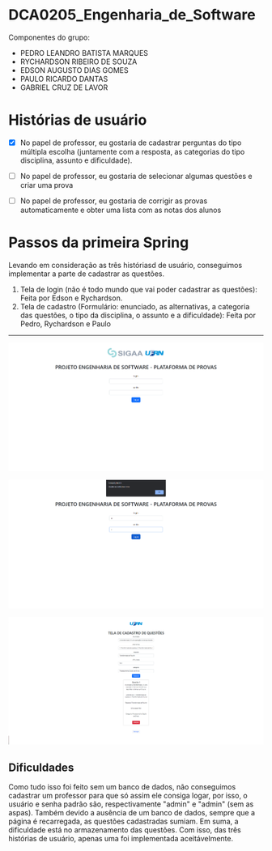 # DCA0205_Engenharia_de_Software

Componentes do grupo:
- PEDRO LEANDRO BATISTA MARQUES
- RYCHARDSON RIBEIRO DE SOUZA
- EDSON AUGUSTO DIAS GOMES
- PAULO RICARDO DANTAS
- GABRIEL CRUZ DE LAVOR

# Histórias de usuário
- [X] No papel de professor, eu gostaria de cadastrar perguntas do tipo múltipla escolha (juntamente com a resposta, as categorias do tipo disciplina, assunto e dificuldade).

- [ ] No papel de professor, eu gostaria de selecionar algumas questões e criar uma prova

- [ ] No papel de professor, eu gostaria de corrigir as provas automaticamente e obter uma lista com as notas dos alunos 

# Passos da primeira Spring

Levando em consideração as três históriasd de usuário, conseguimos implementar a parte de cadastrar as questões.

1. Tela de login (não é todo mundo que vai poder cadastrar as questões): Feita por Edson e Rychardson.
2. Tela de cadastro (Formulário: enunciado, as alternativas, a categoria das questões, o tipo da disciplina, o assunto e a dificuldade): Feita por Pedro, Rychardson e Paulo

---
![tela de login](/sprint1imagens/1.png)

![tela de login erro](/sprint1imagens/2.png)

![tela de cadastro](/sprint1imagens/3.png)

## Dificuldades
Como tudo isso foi feito sem um banco de dados, não conseguimos cadastrar um professor para que só assim ele consiga logar, por isso, o usuário e senha padrão são, respectivamente "admin" e "admin" (sem as aspas). Também devido a ausência de um banco de dados, sempre que a página é recarregada, as questões cadastradas sumiam. Em suma, a dificuldade está no armazenamento das questões. Com isso, das três histórias de usuário, apenas uma foi implementada aceitávelmente.
